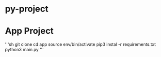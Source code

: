 # py-project

# App Project

'''sh
git clone
cd app
source env/bin/activate
pip3 instal -r requirements.txt
python3 main.py
'''

